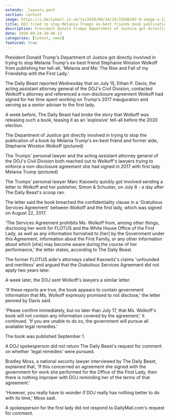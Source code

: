 ```yaml
---
extends: _layouts.post
section: content
image: https://i.dailymail.co.uk/1s/2020/09/24/19/33586192-0-image-a-12_1600973955731.jpg 
title: DOJ tried to stop Melania Trumps ex-best friends book publication 
description: President Donald Trumps Department of Justice got directly involved in trying to stop Melania Trumps ex-best friend Stephanie Winston Wolkoff from publishing her tell-all. 
date: 2020-09-24-20-46-13 
categories: [latest, news] 
featured: true 
--- 
```

President Donald Trump's Department of Justice got directly involved in trying to stop Melania Trump's ex-best friend Stephanie Winston Wolkoff from publishing her tell-all, 'Melania and Me: The Rise and Fall of my Friendship with the First Lady.' 

The Daily Beast reported Wednesday that on July 15, Ethan P. Davis, the acting assistant attorney general of the DOJ's Civil Division, contacted Wolkoff's attorney and referenced a non-disclosure agreement Wolkoff had signed for her time spent working on Trump's 2017 inauguration and serving as a senior adviser to the first lady. 

A week before, The Daily Beast had broke the story that Wolkoff was releasing such a book, teasing it as an 'explosive' tell-all before the 2020 election. 

The Department of Justice got directly involved in trying to stop the publication of a book by Melania Trump's ex-best friend and former aide, Stephanie Winston Wolkoff (pictured) 

The Trumps' personal lawyer and the acting assistant attorney general of the DOJ's Civil Division both reached out to Wolkoff's lawyers trying to enforce a non-disclosure agreement she had signed in 2017 with first lady Melania Trump (pictured) 



The Trumps' personal lawyer Marc Kasowitz quickly got involved sending a letter to Wolkoff and her publisher, Simon & Schuster, on July 8 - a day after The Daily Beast's scoop ran. 

The letter said the book breached the confidentiality clause in a 'Gratuitous Services Agreement' between Wolkoff and the first lady, which was signed on August 22, 2017.   

'The Services Agreement prohibits Ms. Wolkoff from, among other things, disclosing her work for FLOTUS and the White House Office of the First Lady, as well as any information furnished to [her] by the Government under this Agreement, information about the First Family, or any other information about which [she] may become aware during the course of her performance,' the letter states, according to The Daily Beast. 

The former FLOTUS aide's attorneys called Kasowitz's claims 'unfounded and meritless' and argued that the Gratuitous Services Agreement did not apply two years later.  

A week later, the DOJ sent Wolkoff's lawyers a similar letter. 

'If these reports are true, the book appears to contain government information that Ms. Wolkoff expressly promised to not disclose,' the letter penned by Davis said. 

'Please confirm immediately, but no later than July 17, that Ms. Wolkoff's book will not contain any information covered by the agreement,' it continued. 'If you are unable to do so, the government will pursue all available legal remedies.' 

The book was published September 1.  

A DOJ spokesperson did not return The Daily Beast's request for comment  on whether 'legal remedies' were pursued. 

Bradley Moss, a national security lawyer interviewed by The Daily Beast, explained that, 'If this concerned an agreement she signed with the government for work she performed for the Office of the First Lady, then there is nothing improper with DOJ reminding her of the terms of that agreement.'  

'However, you really have to wonder if DOJ really has nothing better to do with its time,' Moss sadi.  

A spokesperson for the first lady did not respond to DailyMail.com's request for comment.    

